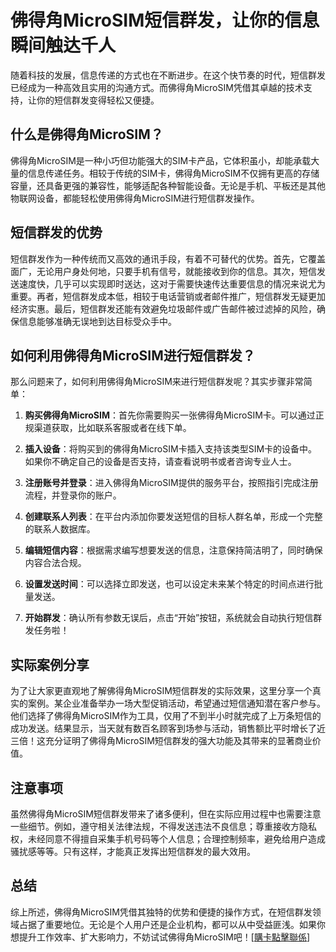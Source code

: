 # 佛得角MicroSIM短信群发，让你的信息瞬间触达千人

随着科技的发展，信息传递的方式也在不断进步。在这个快节奏的时代，短信群发已经成为一种高效且实用的沟通方式。而佛得角MicroSIM凭借其卓越的技术支持，让你的短信群发变得轻松又便捷。

## 什么是佛得角MicroSIM？

佛得角MicroSIM是一种小巧但功能强大的SIM卡产品，它体积虽小，却能承载大量的信息传递任务。相较于传统的SIM卡，佛得角MicroSIM不仅拥有更高的存储容量，还具备更强的兼容性，能够适配各种智能设备。无论是手机、平板还是其他物联网设备，都能轻松使用佛得角MicroSIM进行短信群发操作。

## 短信群发的优势

短信群发作为一种传统而又高效的通讯手段，有着不可替代的优势。首先，它覆盖面广，无论用户身处何地，只要手机有信号，就能接收到你的信息。其次，短信发送速度快，几乎可以实现即时送达，这对于需要快速传达重要信息的情况来说尤为重要。再者，短信群发成本低，相较于电话营销或者邮件推广，短信群发无疑更加经济实惠。最后，短信群发还能有效避免垃圾邮件或广告邮件被过滤掉的风险，确保信息能够准确无误地到达目标受众手中。

## 如何利用佛得角MicroSIM进行短信群发？

那么问题来了，如何利用佛得角MicroSIM来进行短信群发呢？其实步骤非常简单：

1. **购买佛得角MicroSIM**：首先你需要购买一张佛得角MicroSIM卡。可以通过正规渠道获取，比如联系客服或者在线下单。

2. **插入设备**：将购买到的佛得角MicroSIM卡插入支持该类型SIM卡的设备中。如果你不确定自己的设备是否支持，请查看说明书或者咨询专业人士。

3. **注册账号并登录**：进入佛得角MicroSIM提供的服务平台，按照指引完成注册流程，并登录你的账户。

4. **创建联系人列表**：在平台内添加你要发送短信的目标人群名单，形成一个完整的联系人数据库。

5. **编辑短信内容**：根据需求编写想要发送的信息，注意保持简洁明了，同时确保内容合法合规。

6. **设置发送时间**：可以选择立即发送，也可以设定未来某个特定的时间点进行批量发送。

7. **开始群发**：确认所有参数无误后，点击“开始”按钮，系统就会自动执行短信群发任务啦！

## 实际案例分享

为了让大家更直观地了解佛得角MicroSIM短信群发的实际效果，这里分享一个真实的案例。某企业准备举办一场大型促销活动，希望通过短信通知潜在客户参与。他们选择了佛得角MicroSIM作为工具，仅用了不到半小时就完成了上万条短信的成功发送。结果显示，当天就有数百名顾客到场参与活动，销售额比平时增长了近三倍！这充分证明了佛得角MicroSIM短信群发的强大功能及其带来的显著商业价值。

## 注意事项

虽然佛得角MicroSIM短信群发带来了诸多便利，但在实际应用过程中也需要注意一些细节。例如，遵守相关法律法规，不得发送违法不良信息；尊重接收方隐私权，未经同意不得擅自采集手机号码等个人信息；合理控制频率，避免给用户造成骚扰感等等。只有这样，才能真正发挥出短信群发的最大效用。

## 总结

综上所述，佛得角MicroSIM凭借其独特的优势和便捷的操作方式，在短信群发领域占据了重要地位。无论是个人用户还是企业机构，都可以从中受益匪浅。如果你想提升工作效率、扩大影响力，不妨试试佛得角MicroSIM吧！[[購卡點擊聯係](https://t.me/s/esim1088)]